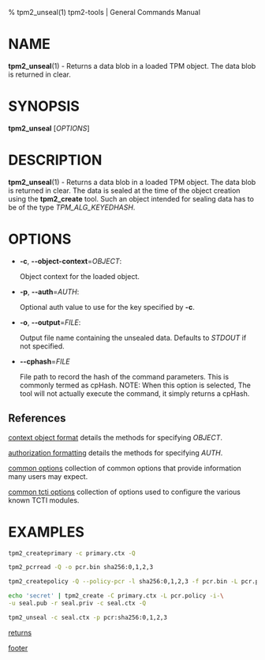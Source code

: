 % tpm2_unseal(1) tpm2-tools | General Commands Manual

# NAME

**tpm2_unseal**(1) - Returns a data blob in a loaded TPM object. The data blob
is returned in clear.

# SYNOPSIS

**tpm2_unseal** [*OPTIONS*]

# DESCRIPTION

**tpm2_unseal**(1) - Returns a data blob in a loaded TPM object. The data blob
is returned in clear. The data is sealed at the time of the object creation
using the **tpm2_create** tool. Such an object intended for sealing data has to
be of the type _TPM\_ALG\_KEYEDHASH_.

# OPTIONS

  * **-c**, **\--object-context**=_OBJECT_:

    Object context for the loaded object.

  * **-p**, **\--auth**=_AUTH_:

    Optional auth value to use for the key specified by **-c**.

  * **-o**, **\--output**=_FILE_:

    Output file name containing the unsealed data. Defaults to _STDOUT_ if not
    specified.

  * **\--cphash**=_FILE_

    File path to record the hash of the command parameters. This is commonly
    termed as cpHash. NOTE: When this option is selected, The tool will not
    actually execute the command, it simply returns a cpHash.

## References

[context object format](common/ctxobj.md) details the methods for specifying
_OBJECT_.

[authorization formatting](common/authorizations.md) details the methods for
specifying _AUTH_.

[common options](common/options.md) collection of common options that provide
information many users may expect.

[common tcti options](common/tcti.md) collection of options used to configure
the various known TCTI modules.

# EXAMPLES

```bash
tpm2_createprimary -c primary.ctx -Q

tpm2_pcrread -Q -o pcr.bin sha256:0,1,2,3

tpm2_createpolicy -Q --policy-pcr -l sha256:0,1,2,3 -f pcr.bin -L pcr.policy

echo 'secret' | tpm2_create -C primary.ctx -L pcr.policy -i-\
-u seal.pub -r seal.priv -c seal.ctx -Q

tpm2_unseal -c seal.ctx -p pcr:sha256:0,1,2,3
```

[returns](common/returns.md)

[footer](common/footer.md)
